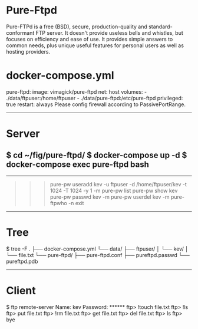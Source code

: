 # Pure-Ftpd


Pure-FTPd is a free (BSD), secure, production-quality and standard-conformant FTP server. It doesn't provide useless bells and whistles, but focuses on efficiency and ease of use. It provides simple answers to common needs, plus unique useful features for personal users as well as hosting providers.

# docker-compose.yml

pure-ftpd:
  image: vimagick/pure-ftpd
  net: host
  volumes:
    - ./data/ftpuser:/home/ftpuser
    - ./data/pure-ftpd:/etc/pure-ftpd
  privileged: true
  restart: always
Please config firewall according to PassivePortRange.

----------
# Server
$ cd ~/fig/pure-ftpd/
$ docker-compose up -d
$ docker-compose exec pure-ftpd bash
----------

----------
>>> pure-pw useradd kev -u ftpuser -d /home/ftpuser/kev -t 1024 -T 1024 -y 1 -m
>>> pure-pw list
>>> pure-pw show kev
>>> pure-pw passwd kev -m
>>> pure-pw userdel kev -m
>>> pure-ftpwho -n
>>> exit

----------
# Tree
$ tree -F
.
├── docker-compose.yml
└── data/
    ├── ftpuser/
    │   └── kev/
    │       └── file.txt
    └── pure-ftpd/
        ├── pure-ftpd.conf
        ├── pureftpd.passwd
        └── pureftpd.pdb
        
----------

# Client

$ ftp remote-server
Name: kev
Password: ******
ftp> !touch file.txt
ftp> !ls
ftp> put file.txt
ftp> !rm file.txt
ftp> get file.txt
ftp> del file.txt
ftp> ls
ftp> bye
